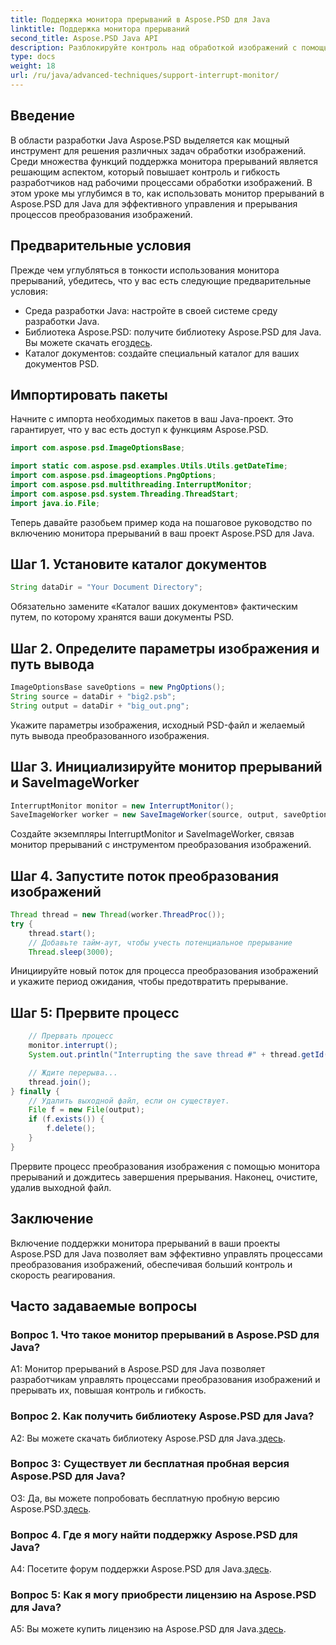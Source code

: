 ```yaml
---
title: Поддержка монитора прерываний в Aspose.PSD для Java
linktitle: Поддержка монитора прерываний
second_title: Aspose.PSD Java API
description: Разблокируйте контроль над обработкой изображений с помощью Aspose.PSD для Java. Научитесь прерывать процессы для обеспечения гибкости рабочих процессов.
type: docs
weight: 18
url: /ru/java/advanced-techniques/support-interrupt-monitor/
---
```

## Введение

В области разработки Java Aspose.PSD выделяется как мощный инструмент для решения различных задач обработки изображений. Среди множества функций поддержка монитора прерываний является решающим аспектом, который повышает контроль и гибкость разработчиков над рабочими процессами обработки изображений. В этом уроке мы углубимся в то, как использовать монитор прерываний в Aspose.PSD для Java для эффективного управления и прерывания процессов преобразования изображений.

## Предварительные условия

Прежде чем углубляться в тонкости использования монитора прерываний, убедитесь, что у вас есть следующие предварительные условия:

- Среда разработки Java: настройте в своей системе среду разработки Java.
-  Библиотека Aspose.PSD: получите библиотеку Aspose.PSD для Java. Вы можете скачать его[здесь](https://releases.aspose.com/psd/java/).
- Каталог документов: создайте специальный каталог для ваших документов PSD.

## Импортировать пакеты

Начните с импорта необходимых пакетов в ваш Java-проект. Это гарантирует, что у вас есть доступ к функциям Aspose.PSD.

```java
import com.aspose.psd.ImageOptionsBase;

import static com.aspose.psd.examples.Utils.Utils.getDateTime;
import com.aspose.psd.imageoptions.PngOptions;
import com.aspose.psd.multithreading.InterruptMonitor;
import com.aspose.psd.system.Threading.ThreadStart;
import java.io.File;
```

Теперь давайте разобьем пример кода на пошаговое руководство по включению монитора прерываний в ваш проект Aspose.PSD для Java.

## Шаг 1. Установите каталог документов

```java
String dataDir = "Your Document Directory";
```

Обязательно замените «Каталог ваших документов» фактическим путем, по которому хранятся ваши документы PSD.

## Шаг 2. Определите параметры изображения и путь вывода

```java
ImageOptionsBase saveOptions = new PngOptions();
String source = dataDir + "big2.psb";
String output = dataDir + "big_out.png";
```

Укажите параметры изображения, исходный PSD-файл и желаемый путь вывода преобразованного изображения.

## Шаг 3. Инициализируйте монитор прерываний и SaveImageWorker

```java
InterruptMonitor monitor = new InterruptMonitor();
SaveImageWorker worker = new SaveImageWorker(source, output, saveOptions, monitor);
```

Создайте экземпляры InterruptMonitor и SaveImageWorker, связав монитор прерываний с инструментом преобразования изображений.

## Шаг 4. Запустите поток преобразования изображений

```java
Thread thread = new Thread(worker.ThreadProc());
try {
    thread.start();
    // Добавьте тайм-аут, чтобы учесть потенциальное прерывание
    Thread.sleep(3000);
```

Инициируйте новый поток для процесса преобразования изображений и укажите период ожидания, чтобы предотвратить прерывание.

## Шаг 5: Прервите процесс

```java
    // Прервать процесс
    monitor.interrupt();
    System.out.println("Interrupting the save thread #" + thread.getId() + " at " + getDateTime().toString());

    // Ждите перерыва...
    thread.join();
} finally {
    // Удалить выходной файл, если он существует.
    File f = new File(output);
    if (f.exists()) {
        f.delete();
    }
}
```

Прервите процесс преобразования изображения с помощью монитора прерываний и дождитесь завершения прерывания. Наконец, очистите, удалив выходной файл.

## Заключение

Включение поддержки монитора прерываний в ваши проекты Aspose.PSD для Java позволяет вам эффективно управлять процессами преобразования изображений, обеспечивая больший контроль и скорость реагирования.

## Часто задаваемые вопросы

### Вопрос 1. Что такое монитор прерываний в Aspose.PSD для Java?

A1: Монитор прерываний в Aspose.PSD для Java позволяет разработчикам управлять процессами преобразования изображений и прерывать их, повышая контроль и гибкость.

### Вопрос 2. Как получить библиотеку Aspose.PSD для Java?

A2: Вы можете скачать библиотеку Aspose.PSD для Java.[здесь](https://releases.aspose.com/psd/java/).

### Вопрос 3: Существует ли бесплатная пробная версия Aspose.PSD для Java?

 О3: Да, вы можете попробовать бесплатную пробную версию Aspose.PSD.[здесь](https://releases.aspose.com/).

### Вопрос 4. Где я могу найти поддержку Aspose.PSD для Java?

 A4: Посетите форум поддержки Aspose.PSD для Java.[здесь](https://forum.aspose.com/c/psd/34).

### Вопрос 5: Как я могу приобрести лицензию на Aspose.PSD для Java?

 A5: Вы можете купить лицензию на Aspose.PSD для Java.[здесь](https://purchase.aspose.com/buy).